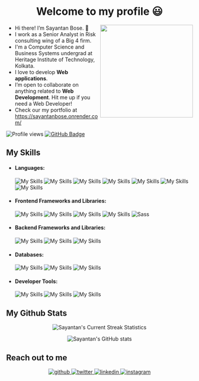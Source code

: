 <div id="header" align="center" text="center">
    <h1>Welcome to my profile 😃</h1>
</div>

<img src=https://media.giphy.com/media/5k5vZwRFZR5aZeniqb/giphy-downsized.gif width="250" class="giphy-embed" align="right" />
                                                                                                                             
- Hi there! I’m Sayantan Bose. 👋
- I work as a Senior Analyst in Risk consulting wing of a Big 4 firm.
- I'm a Computer Science and Business Systems undergrad at Heritage Institute of Technology, Kolkata.
- I love to develop **Web applications**.
- I’m open to collaborate on anything related to **Web Development**. Hit me up if you need a Web Developer!
- Check our my portfolio at https://sayantanbose.onrender.com/

![Profile views](https://komarev.com/ghpvc/?username=Sayantan19)
 <a href="https://github.com/Sayantan19?tab=followers"><img src="https://img.shields.io/github/followers/Sayantan19?label=Followers&style=social" alt="GitHub Badge"></a>

<div>

## My Skills
<ul>
<li><h4>Languages:</h4>

![My Skills](https://img.shields.io/badge/JavaScript-323330?style=for-the-badge&logo=javascript&logoColor=F7DF1E#gh-dark-mode-only)
![My Skills](https://img.shields.io/badge/HTML5-E34F26?style=for-the-badge&logo=html5&logoColor=white)
![My Skills](https://img.shields.io/badge/CSS3-1572B6?style=for-the-badge&logo=css3&logoColor=white#gh-dark-mode-only)
![My Skills](https://img.shields.io/badge/C-00599C?style=for-the-badge&logo=c&logoColor=white)
![My Skills](https://img.shields.io/badge/C%2B%2B-00599C?style=for-the-badge&logo=c%2B%2B&logoColor=white)
![My Skills](https://img.shields.io/badge/Java-ED8B00?style=for-the-badge&logo=openjdk&logoColor=white)
![My Skills](https://img.shields.io/badge/Python-FFD43B?style=for-the-badge&logo=python&logoColor=white)
</li>
<li><h4>Frontend Frameworks and Libraries:</h4>

![My Skills](https://img.shields.io/badge/React-20232A?style=for-the-badge&logo=react&logoColor=61DAFB)
![My Skills](https://img.shields.io/badge/Bootstrap-563D7C?style=for-the-badge&logo=bootstrap&logoColor=white)
![My Skills](https://img.shields.io/badge/Material%20UI-007FFF?style=for-the-badge&logo=mui&logoColor=white)
![My Skills](https://img.shields.io/badge/Tailwind_CSS-38B2AC?style=for-the-badge&logo=tailwind-css&logoColor=white)
![Sass](https://img.shields.io/static/v1?style=for-the-badge&message=Sass&color=CC6699&logo=Sass&logoColor=FFFFFF&label=)
</li>
<li><h4>Backend Frameworks and Libraries:</h4>

![My Skills](https://img.shields.io/badge/Node.js-339933?style=for-the-badge&logo=nodedotjs&logoColor=white)
![My Skills](https://img.shields.io/badge/Express.js-000000?style=for-the-badge&logo=express&logoColor=white)
![My Skills](https://img.shields.io/badge/Flask-000000?style=for-the-badge&logo=flask&logoColor=white)
</li>
<li><h4>Databases:</h4>

![My Skills](https://img.shields.io/badge/MongoDB-4EA94B?style=for-the-badge&logo=mongodb&logoColor=white)
![My Skills](https://img.shields.io/badge/MySQL-005C84?style=for-the-badge&logo=mysql&logoColor=white)
![My Skills](https://img.shields.io/badge/SQLite-07405E?style=for-the-badge&logo=sqlite&logoColor=white)
</li>
<li><h4>Developer Tools:</h4>

![My Skills](https://img.shields.io/badge/Linux-FCC624?style=for-the-badge&logo=linux&logoColor=black)
![My Skills](https://img.shields.io/badge/Postman-FF6C37?style=for-the-badge&logo=Postman&logoColor=white)
![My Skills](https://img.shields.io/badge/VSCode-0078D4?style=for-the-badge&logo=visual%20studio%20code&logoColor=white)
</ul>
</div>

## My Github Stats

<div align=center>

![Sayantan's Current Streak Statistics](https://github-readme-streak-stats.herokuapp.com/?user=Sayantan19&theme=tokyonight)


![Sayantan's GitHub stats](https://github-readme-stats.vercel.app/api?username=Sayantan19&show_icons=true&theme=tokyonight)


</div>

<div>
<h2>Reach out to me</h2>
<p align="center">
<a href="https://github.com/Sayantan19" target="_blank">
<img src=https://img.shields.io/badge/github-%2324292e.svg?&style=for-the-badge&logo=github&logoColor=white alt=github style="margin-bottom: 5px;" />
</a>
<a href="https://twitter.com/@Sayanta77492124" target="_blank">
<img src=https://img.shields.io/badge/twitter-%2300acee.svg?&style=for-the-badge&logo=twitter&logoColor=white alt=twitter style="margin-bottom: 5px;" />
</a>
<a href="https://www.linkedin.com/in/sayantan-bose-860791200/" target="_blank">
<img src=https://img.shields.io/badge/linkedin-%231E77B5.svg?&style=for-the-badge&logo=linkedin&logoColor=white alt=linkedin style="margin-bottom: 5px;"/>
</a>
<a href=https://www.instagram.com/shaa_yon_ton/ target="_blank">
<img src=https://img.shields.io/badge/Instagram-E4405F?style=for-the-badge&logo=instagram&logoColor=white alt=instagram style="margin-bottom: 5px;"/>
</a>
</p> 
</div>

<!---
Sayantan19/Sayantan19 is a ✨ special ✨ repository because its `README.md` (this file) appears on your GitHub profile.
You can click the Preview link to take a look at your changes.
--->
